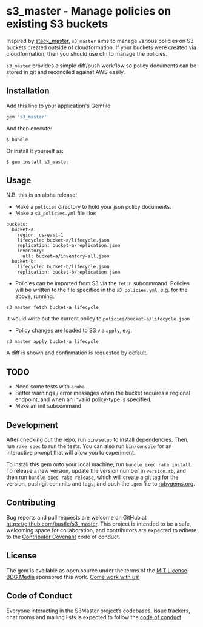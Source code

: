 # s3_master - Manage policies on existing S3 buckets

Inspired by [stack_master](https://github.com/envato/stack_master), `s3_master` aims to manage various policies on S3 buckets created outside of cloudformation.
If your buckets were created via cloudformation, then you should use cfn to manage the policies.

`s3_master` provides a simple diff/push workflow so policy documents can be stored in git and reconciled against AWS easily.

## Installation

Add this line to your application's Gemfile:

```ruby
gem 's3_master'
```

And then execute:

    $ bundle

Or install it yourself as:

    $ gem install s3_master

## Usage

N.B. this is an alpha release!

* Make a `policies` directory to hold your json policy documents.
* Make a `s3_policies.yml` file like:

```
buckets:
  bucket-a:
    region: us-east-1
    lifecycle: bucket-a/lifecycle.json
    replication: bucket-a/replication.json
    inventory:
      all: bucket-a/inventory-all.json
  bucket-b:
    lifecycle: bucket-b/lifecycle.json
    replication: bucket-b/replication.json

```

* Policies can be imported from S3 via the `fetch` subcommand.  Policies will be written to the file specified in the `s3_policies.yml`, e.g. for the above, running:

`s3_master fetch bucket-a lifecycle`

It would write out the current policy to `policies/bucket-a/lifecycle.json`

* Policy changes are loaded to S3 via `apply`, e.g:

`s3_master apply bucket-a lifecycle`

A diff is shown and confirmation is requested by default.

## TODO

* Need some tests with `aruba`
* Better warnings / error messages when the bucket requires a regional endpoint, and when an invalid policy-type is specified.
* Make an init subcommand

## Development

After checking out the repo, run `bin/setup` to install dependencies. Then, run `rake spec` to run the tests. You can also run `bin/console` for an interactive prompt that will allow you to experiment.

To install this gem onto your local machine, run `bundle exec rake install`. To release a new version, update the version number in `version.rb`, and then run `bundle exec rake release`, which will create a git tag for the version, push git commits and tags, and push the `.gem` file to [rubygems.org](https://rubygems.org).

## Contributing

Bug reports and pull requests are welcome on GitHub at https://github.com/bustle/s3_master. This project is intended to be a safe, welcoming space for collaboration, and contributors are expected to adhere to the [Contributor Covenant](http://contributor-covenant.org) code of conduct.

## License

The gem is available as open source under the terms of the [MIT License](https://opensource.org/licenses/MIT).  [BDG Media](https://bustle.company/) sponsored this work. [Come work with us!](https://jobs.lever.co/bustle)

## Code of Conduct

Everyone interacting in the S3Master project’s codebases, issue trackers, chat rooms and mailing lists is expected to follow the [code of conduct](https://github.com/bustle/s3_master/blob/master/CODE_OF_CONDUCT.md).
